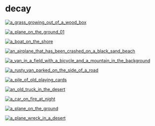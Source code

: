 # decay

<a href="a_grass_growing_out_of_a_wood_box.jpg"><img alt="a_grass_growing_out_of_a_wood_box" src="a_grass_growing_out_of_a_wood_box.jpg"></a>

<a href="a_plane_on_the_ground_01.jpg"><img alt="a_plane_on_the_ground_01" src="a_plane_on_the_ground_01.jpg"></a>

<a href="a_boat_on_the_shore.jpg"><img alt="a_boat_on_the_shore" src="a_boat_on_the_shore.jpg"></a>

<a href="an_airplane_that_has_been_crashed_on_a_black_sand_beach.jpg"><img alt="an_airplane_that_has_been_crashed_on_a_black_sand_beach" src="an_airplane_that_has_been_crashed_on_a_black_sand_beach.jpg"></a>

<a href="a_van_in_a_field_with_a_bicycle_and_a_mountain_in_the_background.jpg"><img alt="a_van_in_a_field_with_a_bicycle_and_a_mountain_in_the_background" src="a_van_in_a_field_with_a_bicycle_and_a_mountain_in_the_background.jpg"></a>

<a href="a_rusty_van_parked_on_the_side_of_a_road.jpg"><img alt="a_rusty_van_parked_on_the_side_of_a_road" src="a_rusty_van_parked_on_the_side_of_a_road.jpg"></a>

<a href="a_pile_of_old_playing_cards.jpg"><img alt="a_pile_of_old_playing_cards" src="a_pile_of_old_playing_cards.jpg"></a>

<a href="an_old_truck_in_the_desert.jpg"><img alt="an_old_truck_in_the_desert" src="an_old_truck_in_the_desert.jpg"></a>

<a href="a_car_on_fire_at_night.jpg"><img alt="a_car_on_fire_at_night" src="a_car_on_fire_at_night.jpg"></a>

<a href="a_plane_on_the_ground.jpg"><img alt="a_plane_on_the_ground" src="a_plane_on_the_ground.jpg"></a>

<a href="a_plane_wreck_in_a_desert.jpg"><img alt="a_plane_wreck_in_a_desert" src="a_plane_wreck_in_a_desert.jpg"></a>

